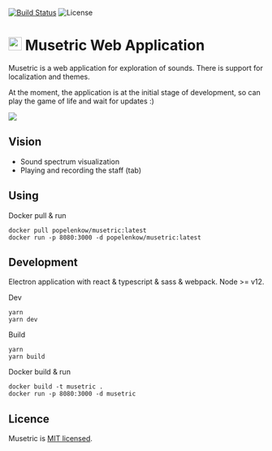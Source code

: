 [![Build Status](https://dev.azure.com/popelenkow/musetric/_apis/build/status/web)](https://dev.azure.com/popelenkow/musetric/_build/latest?definitionId=2)
![License](https://img.shields.io/github/license/popelenkow/musetric)

# <img src="https://user-images.githubusercontent.com/7475599/87945559-1c49ec80-cacb-11ea-8f24-42c0738d1dcd.png" width="26" height="26"> Musetric Web Application

Musetric is a web application for exploration of sounds. There is support for localization and themes. 

At the moment, the application is at the initial stage of development, so can play the game of life and wait for updates :)

<img src="https://user-images.githubusercontent.com/7475599/87945435-ec024e00-caca-11ea-8c82-0bc8920bcb0e.png">

## Vision

- Sound spectrum visualization
- Playing and recording the staff (tab)

## Using

Docker pull & run
```
docker pull popelenkow/musetric:latest
docker run -p 8080:3000 -d popelenkow/musetric:latest
```
## Development

Electron application with react & typescript & sass & webpack. Node >= v12.

Dev
```
yarn
yarn dev
```

Build
```
yarn
yarn build
```

Docker build & run
```
docker build -t musetric .
docker run -p 8080:3000 -d musetric
```

## Licence

Musetric is [MIT licensed](licence.txt).